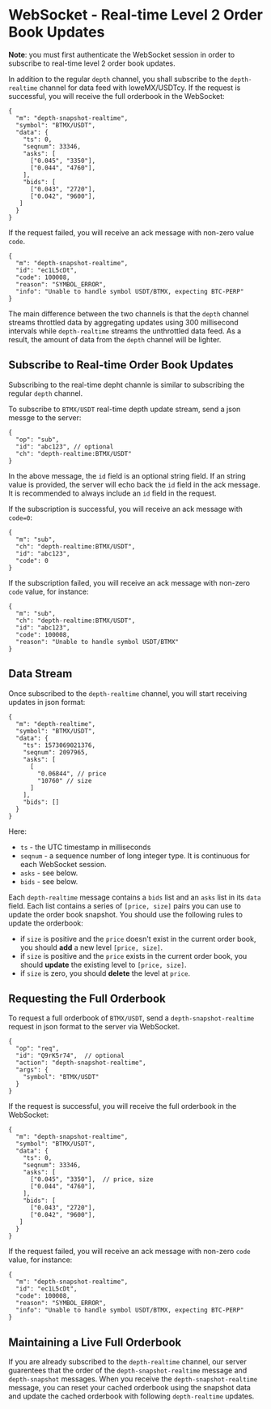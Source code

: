# WebSocket - Real-time Level 2 Order Book Updates 

**Note**: you must first authenticate the WebSocket session in order to subscribe to real-time level 2 order book updates.

In addition to the regular `depth` channel,  you shall subscribe to the `depth-realtime` channel for data feed with loweMX/USDTcy.
If the request is successful, you will receive the full orderbook in the WebSocket: 

    {
      "m": "depth-snapshot-realtime",
      "symbol": "BTMX/USDT",
      "data": {
        "ts": 0,
        "seqnum": 33346,
        "asks": [
          ["0.045", "3350"],
          ["0.044", "4760"],
        ],
        "bids": [
          ["0.043", "2720"],
          ["0.042", "9600"],
       ]
      }
    }

If the request failed, you will receive an ack message with non-zero value `code`.

    {
      "m": "depth-snapshot-realtime",
      "id": "ec1L5cDt",
      "code": 100008,
      "reason": "SYMBOL_ERROR",
      "info": "Unable to handle symbol USDT/BTMX, expecting BTC-PERP"
    }



The main difference between the two channels is that the `depth` channel streams throttled data by aggregating updates using 300 millisecond 
intervals while `depth-realtime` streams the unthrottled data feed. As a result, the amount of data from the `depth` channel will be lighter.


## Subscribe to Real-time Order Book Updates

Subscribing to the real-time depht channle is similar to subscribing the regular `depth` channel. 

To subscribe to `BTMX/USDT` real-time depth update stream, send a json messge to the server:

    {
      "op": "sub",
      "id": "abc123", // optional
      "ch": "depth-realtime:BTMX/USDT"
    }

In the above message, the `id` field is an optional string field. If an string value is provided, the server will echo back the `id` field 
in the ack message. It is recommended to always include an `id` field in the request.

If the subscription is successful, you will receive an ack message with `code=0`: 

    {
      "m": "sub",
      "ch": "depth-realtime:BTMX/USDT",
      "id": "abc123",
      "code": 0
    }

If the subscription failed, you will receive an ack message with non-zero `code` value, for instance:

    {
      "m": "sub",
      "ch": "depth-realtime:BTMX/USDT",
      "id": "abc123",
      "code": 100008,
      "reason": "Unable to handle symbol USDT/BTMX"
    }


## Data Stream 

Once subscribed to the `depth-realtime` channel, you will start receiving updates in json format:

    {
      "m": "depth-realtime",
      "symbol": "BTMX/USDT",
      "data": {
        "ts": 1573069021376,
        "seqnum": 2097965,
        "asks": [
          [
            "0.06844", // price
            "10760" // size
          ]
        ],
        "bids": []
      }
    }

Here:

* `ts` - the UTC timestamp in milliseconds
* `seqnum` - a sequence number of long integer type. It is continuous for each WebSocket session. 
* `asks` - see below.
* `bids` - see below.

Each `depth-realtime` message contains a `bids` list and an `asks` list in its `data` field. Each list contains a series of `[price, size]` pairs 
you can use to update the order book snapshot. You should use the following rules to update the orderbook:

* if `size` is positive and the `price` doesn't exist in the current order book, you should **add** a new level `[price, size]`. 
* if `size` is positive and the `price` exists in the current order book, you should **update** the existing level to `[price, size]`. 
* if `size` is zero, you should **delete** the level at `price`. 

## Requesting the Full Orderbook 

To request a full orderbook of `BTMX/USDT`, send a `depth-snapshot-realtime` request in json format to the server via WebSocket.

    {
      "op": "req",
      "id": "Q9rK5r74",  // optional
      "action": "depth-snapshot-realtime",
      "args": {
        "symbol": "BTMX/USDT"
      }
    }

If the request is successful, you will receive the full orderbook in the WebSocket: 

    {
      "m": "depth-snapshot-realtime",
      "symbol": "BTMX/USDT",
      "data": {
        "ts": 0,
        "seqnum": 33346,
        "asks": [
          ["0.045", "3350"],  // price, size
          ["0.044", "4760"],
        ],
        "bids": [
          ["0.043", "2720"],
          ["0.042", "9600"],
       ]
      }
    }

If the request failed, you will receive an ack message with non-zero `code` value, for instance:

    {
      "m": "depth-snapshot-realtime",
      "id": "ec1L5cDt",
      "code": 100008,
      "reason": "SYMBOL_ERROR",
      "info": "Unable to handle symbol USDT/BTMX, expecting BTC-PERP"
    }


## Maintaining a Live Full Orderbook

If you are already subscribed to the `depth-realtime` channel, our server guarentees that the order of the `depth-snapshot-realtime` message and 
`depth-snapshot` messages. When you receive the `depth-snapshot-realtime` message, you can reset your cached orderbook using the snapshot data 
and update the cached orderbook with following `depth-realtime` updates. 
